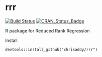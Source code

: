 # rrr
[![Build Status](https://travis-ci.org/chrisaddy/rrr.svg?branch=master)](https://travis-ci.org/chrisaddy/rrr)
[![CRAN_Status_Badge](http://www.r-pkg.org/badges/version/rrr)](https://cran.r-project.org/package=rrr)

R package for Reduced Rank Regression

Install

```{r}
devtools::install_github("chrisaddy/rrr")
```